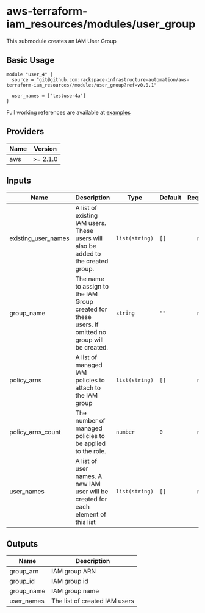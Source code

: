 # aws-terraform-iam\_resources/modules/user\_group

This submodule creates an IAM User Group

## Basic Usage

```
module "user_4" {
  source = "git@github.com:rackspace-infrastructure-automation/aws-terraform-iam_resources//modules/user_group?ref=v0.0.1"

  user_names = ["testuser4a"]
}
```

Full working references are available at [examples](examples)

## Providers

| Name | Version |
|------|---------|
| aws | >= 2.1.0 |

## Inputs

| Name | Description | Type | Default | Required |
|------|-------------|------|---------|:-----:|
| existing\_user\_names | A list of existing IAM users.  These users will also  be added to the created group. | `list(string)` | `[]` | no |
| group\_name | The name to assign to the IAM Group created for these users.  If omitted no group will be created. | `string` | `""` | no |
| policy\_arns | A list of managed IAM policies to attach to the IAM group | `list(string)` | `[]` | no |
| policy\_arns\_count | The number of managed policies to be applied to the role. | `number` | `0` | no |
| user\_names | A list of user names.  A new IAM user will be created for each element of this list | `list(string)` | `[]` | no |

## Outputs

| Name | Description |
|------|-------------|
| group\_arn | IAM group ARN |
| group\_id | IAM group id |
| group\_name | IAM group name |
| user\_names | The list of created IAM users |

